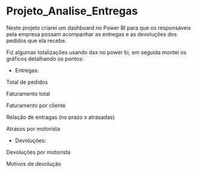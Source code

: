 # Projeto_Analise_Entregas

Neste projeto criarei um dashboard no Power BI para que os responsáveis pela empresa possam acompanhar as entregas e as devoluções dos pedidos que ela recebe.

Fiz algumas totalizações usando dax no power bi, em seguida montei os gráficos detalhando os pontos:

- Entregas:
  
Total de pedidos

Faturamento total 

Faturamento por cliente

Relação de entragas (no prazo x atrasadas)

Atrasos por motorista

- Devoluções:

Devoluções por motorista

Motivos de devolução

